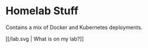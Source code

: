 # Homelab Stuff 
Contains a mix of Docker and Kubernetes deployments.

[[/lab.svg | What is on my lab?]]